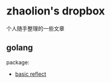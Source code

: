 # zhaolion's dropbox

个人随手整理的一些文章

## golang

package:

- [basic reflect](golang/package/reflect/README.md)